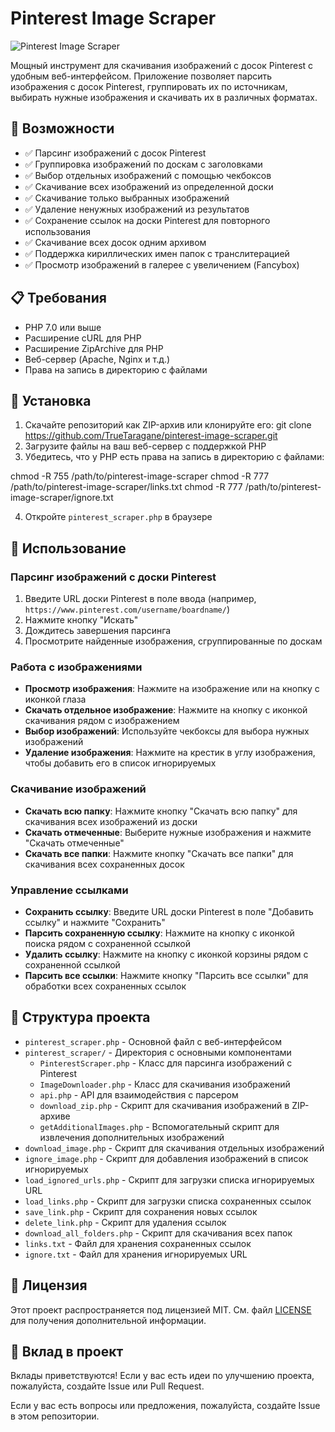 # Pinterest Image Scraper

![Pinterest Image Scraper](https://i.imgur.com/JQFXQpL.png)

Мощный инструмент для скачивания изображений с досок Pinterest с удобным веб-интерфейсом. Приложение позволяет парсить изображения с досок Pinterest, группировать их по источникам, выбирать нужные изображения и скачивать их в различных форматах.

## 🌟 Возможности

- ✅ Парсинг изображений с досок Pinterest
- ✅ Группировка изображений по доскам с заголовками
- ✅ Выбор отдельных изображений с помощью чекбоксов
- ✅ Скачивание всех изображений из определенной доски
- ✅ Скачивание только выбранных изображений
- ✅ Удаление ненужных изображений из результатов
- ✅ Сохранение ссылок на доски Pinterest для повторного использования
- ✅ Скачивание всех досок одним архивом
- ✅ Поддержка кириллических имен папок с транслитерацией
- ✅ Просмотр изображений в галерее с увеличением (Fancybox)

## 📋 Требования

- PHP 7.0 или выше
- Расширение cURL для PHP
- Расширение ZipArchive для PHP
- Веб-сервер (Apache, Nginx и т.д.)
- Права на запись в директорию с файлами

## 🚀 Установка

1. Скачайте репозиторий как ZIP-архив или клонируйте его:  git clone https://github.com/TrueTaragane/pinterest-image-scraper.git
2. Загрузите файлы на ваш веб-сервер с поддержкой PHP
3. Убедитесь, что у PHP есть права на запись в директорию с файлами:

chmod -R 755 /path/to/pinterest-image-scraper
chmod -R 777 /path/to/pinterest-image-scraper/links.txt
chmod -R 777 /path/to/pinterest-image-scraper/ignore.txt


4. Откройте `pinterest_scraper.php` в браузере

## 📝 Использование

### Парсинг изображений с доски Pinterest

1. Введите URL доски Pinterest в поле ввода (например, `https://www.pinterest.com/username/boardname/`)
2. Нажмите кнопку "Искать"
3. Дождитесь завершения парсинга
4. Просмотрите найденные изображения, сгруппированные по доскам

### Работа с изображениями

- **Просмотр изображения**: Нажмите на изображение или на кнопку с иконкой глаза
- **Скачать отдельное изображение**: Нажмите на кнопку с иконкой скачивания рядом с изображением
- **Выбор изображений**: Используйте чекбоксы для выбора нужных изображений
- **Удаление изображения**: Нажмите на крестик в углу изображения, чтобы добавить его в список игнорируемых

### Скачивание изображений

- **Скачать всю папку**: Нажмите кнопку "Скачать всю папку" для скачивания всех изображений из доски
- **Скачать отмеченные**: Выберите нужные изображения и нажмите "Скачать отмеченные"
- **Скачать все папки**: Нажмите кнопку "Скачать все папки" для скачивания всех сохраненных досок

### Управление ссылками

- **Сохранить ссылку**: Введите URL доски Pinterest в поле "Добавить ссылку" и нажмите "Сохранить"
- **Парсить сохраненную ссылку**: Нажмите на кнопку с иконкой поиска рядом с сохраненной ссылкой
- **Удалить ссылку**: Нажмите на кнопку с иконкой корзины рядом с сохраненной ссылкой
- **Парсить все ссылки**: Нажмите кнопку "Парсить все ссылки" для обработки всех сохраненных ссылок

## 🔧 Структура проекта

- `pinterest_scraper.php` - Основной файл с веб-интерфейсом
- `pinterest_scraper/` - Директория с основными компонентами
  - `PinterestScraper.php` - Класс для парсинга изображений с Pinterest
  - `ImageDownloader.php` - Класс для скачивания изображений
  - `api.php` - API для взаимодействия с парсером
  - `download_zip.php` - Скрипт для скачивания изображений в ZIP-архиве
  - `getAdditionalImages.php` - Вспомогательный скрипт для извлечения дополнительных изображений
- `download_image.php` - Скрипт для скачивания отдельных изображений
- `ignore_image.php` - Скрипт для добавления изображений в список игнорируемых
- `load_ignored_urls.php` - Скрипт для загрузки списка игнорируемых URL
- `load_links.php` - Скрипт для загрузки списка сохраненных ссылок
- `save_link.php` - Скрипт для сохранения новых ссылок
- `delete_link.php` - Скрипт для удаления ссылок
- `download_all_folders.php` - Скрипт для скачивания всех папок
- `links.txt` - Файл для хранения сохраненных ссылок
- `ignore.txt` - Файл для хранения игнорируемых URL

## 📄 Лицензия

Этот проект распространяется под лицензией MIT. См. файл [LICENSE](LICENSE) для получения дополнительной информации.

## 🤝 Вклад в проект

Вклады приветствуются! Если у вас есть идеи по улучшению проекта, пожалуйста, создайте Issue или Pull Request.


Если у вас есть вопросы или предложения, пожалуйста, создайте Issue в этом репозитории.

